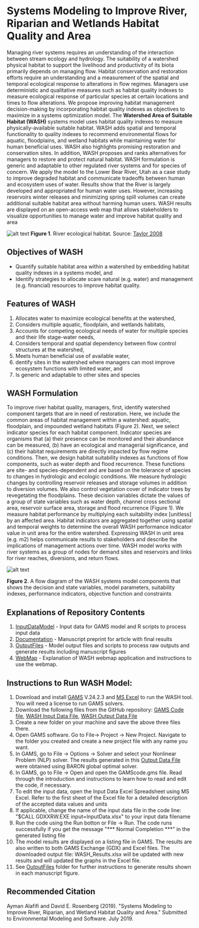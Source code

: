 # Systems Modeling to Improve River, Riparian and Wetlands Habitat Quality and Area

Managing river systems requires an understanding of the interaction between stream ecology and hydrology. The suitability of a watershed physical habitat to support the livelihood and productivity of its biota primarily depends on managing flow. Habitat conservation and restoration efforts require an understanding and a measurement of the spatial and temporal ecological response to alterations in flow regimes. Managers use deterministic and qualitative measures such as habitat quality indexes to measure ecological response of particular species at certain locations and times to flow alterations. We propose improving habitat management decision-making by incorporating habitat quality indexes as objectives to maximize in a systems optimization model. The **Watershed Area of Suitable Habitat (WASH)** systems model uses habitat quality indexes to measure physically-available suitable habitat. WASH adds spatial and temporal functionality to quality indexes to recommend environmental flows for aquatic, floodplains, and wetland habitats while maintaining water for human beneficial uses. WASH also highlights promising restoration and conservation sites. In addition, WASH proposes and ranks alternatives for managers to restore and protect natural habitat. WASH formulation is generic and adaptable to other regulated river systems and for species of concern. We apply the model to the Lower Bear River, Utah as a case study to improve degraded habitat and communicate tradeoffs between human and ecosystem uses of water. Results show that the River is largely developed and appropriated for human water uses. However, increasing reservoirs winter releases and minimizing spring spill volumes can create additional suitable habitat area without harming human users. WASH results are displayed on an open-access web map that allows stakeholders to visualize opportunities to manage water and improve habitat quality and area


![alt text](http://bearriverfellows.usu.edu/wash/WatershedHabitat.jpg "Watershed Habitat")
**Figure 1**. River ecological habitat. Source: [Taylor 2008](http://www.versicolor.ca/kerr/Tantramar/3_CreaturesOfTheSaltMarsh/Creatures.html)  

## Objectives of WASH
* Quantify suitable habitat area within a watershed by embedding habitat quality indexes in a systems model, and
* Identify strategies to allocate scare natural (e.g. water) and management (e.g. financial) resources to improve habitat quality.

## Features of WASH
1. Allocates water to maximize ecological benefits at the watershed,
2. Considers multiple aquatic, floodplain, and wetlands habitats,
3. Accounts for competing ecological needs of water for multiple species and their life stage-water needs,
4. Considers temporal and spatial dependency between flow control structures at the watershed,
5. Meets human beneficial use of available water,
6. dentify sites in the watershed where managers can most improve ecosystem functions with limited water, and
7. Is generic and adaptable to other sites and species

## WASH Formulation
To improve river habitat quality, managers, first, identify watershed component targets that are in need of restoration. Here, we include the common areas of habitat management within a watershed: aquatic, floodplain, and impounded wetland habitats (Figure 2). Next, we select indicator species for each habitat component. Indicator species are organisms that (a) their presence can be monitored and their abundance can be measured, (b) have an ecological and managerial significance, and (c) their habitat requirements are directly impacted by flow regime conditions.  Then, we design habitat suitability indexes as functions of flow components, such as water depth and flood recurrence. These functions are site- and species-dependent and are based on the tolerance of species to changes in hydrologic and ecologic conditions. We measure hydrologic changes by controlling reservoir releases and storage volumes in addition to diversion volumes. We also control vegetation cover of indicator trees by revegetating the floodplains. These decision variables dictate the values of a group of state variables such as water depth, channel cross sectional area, reservoir surface area, storage and flood recurrence (Figure 1). We measure habitat performance by multiplying each suitability index [unitless] by an affected area. Habitat indicators are aggregated together using spatial and temporal weights to determine the overall WASH performance indicator value in unit area for the entire watershed. Expressing WASH in unit area (e.g. m2) helps communicate results to stakeholders and describe the implications of management actions over time. WASH model works with river systems as a group of nodes for demand sites and reservoirs and links for river reaches, diversions, and return flows.


![alt text](http://bearriverfellows.usu.edu/wash/ModelFormulation_Updated.jpg "Model Formulation")

**Figure 2**. A flow diagram of the WASH systems model components that shows the decision and state variables, model parameters, suitability indexes, performance indicators, objective function and constraints 

## Explanations of Repository Contents
1. [InputDataModel](https://github.com/ayman510/WASH/blob/master/InputDataModel/Readme.md) - Input data for GAMS model and R scripts to process input data
2. [Documentation](https://github.com/ayman510/WASH/blob/master/Documentation/Readme.md) - Manuscript preprint for article with final results
3. [OutputFiles](https://github.com/ayman510/WASH/blob/master/OutputFiles/Readme.md) - Model output files and scripts to process raw outputs and generate results including manuscript figures
4. [WebMap](https://github.com/ayman510/WASH/blob/master/Webmap/Readme.md) - Explanation of WASH webmap application and instructions to use the webmap.


## Instructions to Run WASH Model:
1. Download and install [GAMS](https://www.gams.com/) V.24.2.3 and [MS Excel](https://products.office.com/en-us/excel) to run the WASH tool. You will need a license to run GAMS solvers.
2. Download the following files from the GitHub repository: [GAMS Code file](https://github.com/ayman510/WASH/blob/master/Code/GAMScode.gms), [WASH Input Data File](https://github.com/ayman510/WASH/blob/master/InputData/WASH_1yr_InputData.xlsx), [WASH Output Data File](https://github.com/ayman510/WASH/blob/master/OutputFiles/WASH_1yr_OutputData.xlsx)
3. Create a new folder on your machine and save the above three files there.
4. Open GAMS software. Go to File-> Project -> New Project. Navigate to the folder you created and create a new project file with any name you want. 
5. In GAMS, go to File -> Options -> Solver and select your Nonlinear Problem (NLP) solver. The results generated in this [Output Data File](https://github.com/ayman510/WASH/blob/master/OutputFiles/WASH_1yr_OutputData.xlsx) were obtained using BARON global optimal solver. 
6. In GAMS, go to File -> Open and open the GAMScode.gms file. Read through the introduction and instructions to learn how to read and edit the code, if necessary.
7. To edit the input data, open the Input Data Excel Spreadsheet using MS Excel. Refer to the first sheet of the Excel file for a detailed description of the accepted data values and units
8. If applicable, change the name of the input data file in the code line: "$CALL GDXXRW.EXE input=InputData.xlsx" to your input data filename
9. Run the code using the Run botton or File -> Run. The code runs successfully if you get the message "*** Normal Completion ***" in the generated listing file
10. The model results are displayed on a listing file in GAMS. The results are also written to both GAMS Exchange (GDX) and Excel files. The downloaded output file: WASH_Results.xlsx will be updated with new results and will updated the graphs in the Excel file.
11. See [OutputFiles](https://github.com/ayman510/WASH/blob/master/OutputFiles/Readme.md) folder for further instructions to generate results shown in each manuscript figure.


## Recommended Citation
Ayman Alafifi and David E. Rosenberg (2019). "Systems Modeling to Improve River, Riparian, and Wetland Habitat Quality and Area." Submitted to Environmental Modeling and Software. July 2019.
